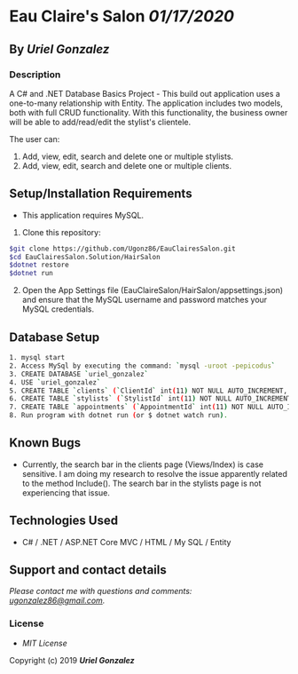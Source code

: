 # Eau Claire's Salon _01/17/2020_

## By _**Uriel Gonzalez**_

### Description

A C# and .NET Database Basics Project - This build out application uses a one-to-many relationship with Entity. The application includes two models, both with full CRUD functionality. With this functionality, the business owner will be able to add/read/edit the stylist's clientele.

The user can:

1. Add, view, edit, search and delete one or multiple stylists.
2. Add, view, edit, search and delete one or multiple clients.

## Setup/Installation Requirements

* This application requires MySQL.

1. Clone this repository:

  ```sh
  $git clone https://github.com/Ugonz86/EauClairesSalon.git
  $cd EauClairesSalon.Solution/HairSalon
  $dotnet restore
  $dotnet run
  ```

2. Open the App Settings file (EauClaireSalon/HairSalon/appsettings.json) and ensure that the MySQL username and password matches your MySQL credentials.

## Database Setup

```sh
1. mysql start
2. Access MySql by executing the command: `mysql -uroot -pepicodus`
3. CREATE DATABASE `uriel_gonzalez`
4. USE `uriel_gonzalez`
5. CREATE TABLE `clients` (`ClientId` int(11) NOT NULL AUTO_INCREMENT, `ClientName` varchar(255) DEFAULT NULL, `StylistId` int(11) DEFAULT NULL, PRIMARY KEY (`ClientId`))
6. CREATE TABLE `stylists` (`StylistId` int(11) NOT NULL AUTO_INCREMENT, `StylistName` varchar(255) DEFAULT NULL, PRIMARY KEY (`StylistId`))
7. CREATE TABLE `appointments` (`AppointmentId` int(11) NOT NULL AUTO_INCREMENT, `StylistId` int(11) NOT NULL, `ClientId` int(11) NOT NULL, `DateTime` datetime(6) NOT NULL, PRIMARY KEY (`AppointmentId`))
8. Run program with dotnet run (or $ dotnet watch run).

```

## Known Bugs

* Currently, the search bar in the clients page (Views/Index) is case sensitive. I am doing my research to resolve the issue apparently related to the method Include(). The search bar in the stylists page is not experiencing that issue.

## Technologies Used

* C# / .NET / ASP.NET Core MVC / HTML / My SQL / Entity

## Support and contact details

_Please contact me with questions and comments: ugonzalez86@gmail.com._

### License

* *MIT License*

Copyright (c) 2019 **_Uriel Gonzalez_**
